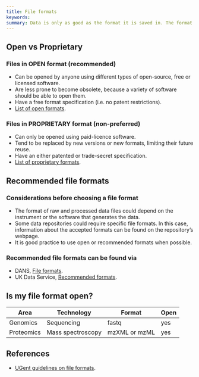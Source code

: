 ```yaml
---
title: File formats
keywords:
summary: Data is only as good as the format it is saved in. The format of a file determines which programs can be used to access it.
---
```


## Open vs Proprietary
### Files in OPEN format (recommended)
* Can be opened by anyone using different types of open-source, free or licensed software.
* Are less prone to become obsolete, because a variety of software should be able to open them.
* Have a free format specification (i.e. no patent restrictions).
* [List of open formats](https://en.wikipedia.org/wiki/List_of_open_formats).

### Files in PROPRIETARY format (non-preferred)
* Can only be opened using paid-licence software.
* Tend to be replaced by new versions or new formats, limiting their future reuse.
* Have an either patented or trade-secret specification.
* [List of proprietary formats]( https://en.wikipedia.org/wiki/Proprietary_format).

## Recommended file formats
### Considerations before choosing a file format
* The format of raw and processed data files could depend on the instrument or the software that generates the data.
* Some data repositories could require specific file formats. In this case, information about the accepted formats can be found on the repository’s webpage.
* It is good practice to use open or recommended formats when possible.

### Recommended file formats can be found via
* DANS, [File formats](https://dans.knaw.nl/en/about/services/easy/information-about-depositing-data/before-depositing/file-formats).
* UK Data Service, [Recommended formats](https://www.ukdataservice.ac.uk/manage-data/format/recommended-formats).


## Is my file format open? <!--- this section needs work. Should we include the best-practice open format for each area and technology? There is no way we can include all possible file formats --->

| Area | Technology | Format | Open |
|------------|-------------------|---------------|------|
| Genomics | Sequencing | fastq | yes |
| Proteomics | Mass spectroscopy | mzXML or mzML | yes |

## References
* [UGent guidelines on file formats](https://www.ugent.be/en/research/datamanagement/during-research/collection.htm#Fileformats).
